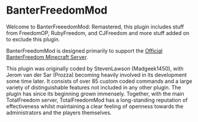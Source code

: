 # BanterFreedomMod #

Welcome to BanterFreeedomMod: Remastered, this plugin includes stuff from FreedomOP, RubyFreedom, and CJFreedom and more stuff added on to exclude this plugin.

BanterFreedomMod  is designed primarily to support the [Official BanterFreedom Minecraft Server](http://banterfreedom.boards.net/).

This plugin was originally coded by StevenLawson (Madgeek1450), with Jerom van der Sar (Prozza) becoming heavily involved in its development some time later. It consists of over 85 custom coded commands and a large variety of distinguishable features not included in any other plugin. The plugin has since its beginning grown immensely. Together, with the main TotalFreedom server, TotalFreedomMod has a long-standing reputation of effectiveness whilst maintaining a clear feeling of openness towards the administrators and the players themselves.
